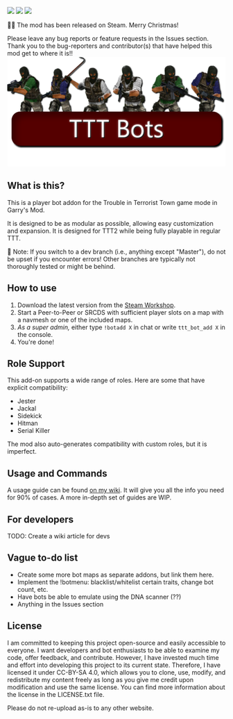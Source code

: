 <img src="https://forthebadge.com/images/badges/cc-by-sa.svg" height=30px> <img src="https://forthebadge.com/images/badges/works-on-my-machine.svg" height=30px> <img src="https://forthebadge.com/images/badges/built-with-love.svg" height=30px> 

🎄🎁 The mod has been released on Steam. Merry Christmas! 

Please leave any bug reports or feature requests in the Issues section. Thank you to the bug-reporters and contributor(s) that have helped this mod get to where it is!!
![TTT Bots Header](tttbots-banner2.png)
## What is this?
This is a player bot addon for the Trouble in Terrorist Town game mode in Garry's Mod.

It is designed to be as modular as possible, allowing easy customization and expansion. It is designed for TTT2 while being fully playable in regular TTT.

📝 Note: If you switch to a dev branch (i.e., anything except "Master"), do not be upset if you encounter errors! Other branches are typically not thoroughly tested or might be behind.

## How to use
1. Download the latest version from the [Steam Workshop](https://steamcommunity.com/sharedfiles/filedetails/?id=1256344426).
2. Start a Peer-to-Peer or SRCDS with sufficient player slots on a map with a navmesh or one of the included maps.
3. *As a super admin,* either type `!botadd X` in chat or write `ttt_bot_add X` in the console.
4. You're done!

## Role Support

This add-on supports a wide range of roles. Here are some that have explicit compatibility:
* Jester
* Jackal
* Sidekick
* Hitman
* Serial Killer

The mod also auto-generates compatibility with custom roles, but it is imperfect.

## Usage and Commands
A usage guide can be found [on my wiki](https://github.com/thebigsleepjoe/TTT-Bots-2/wiki/Basic-Usage-Guide). It will give you all the info you need for 90% of cases. A more in-depth set of guides are WIP.

## For developers
TODO: Create a wiki article for devs

## Vague to-do list
- Create some more bot maps as separate addons, but link them here.
- Implement the !botmenu: blacklist/whitelist certain traits, change bot count, etc.
- Have bots be able to emulate using the DNA scanner (??)
- Anything in the Issues section

## License
I am committed to keeping this project open-source and easily accessible to everyone. I want developers and bot enthusiasts to be able to examine my code, offer feedback, and contribute. However, I have invested much time and effort into developing this project to its current state. Therefore, I have licensed it under CC-BY-SA 4.0, which allows you to clone, use, modify, and redistribute my content freely as long as you give me credit upon modification and use the same license. You can find more information about the license in the LICENSE.txt file.

Please do not re-upload as-is to any other website.

